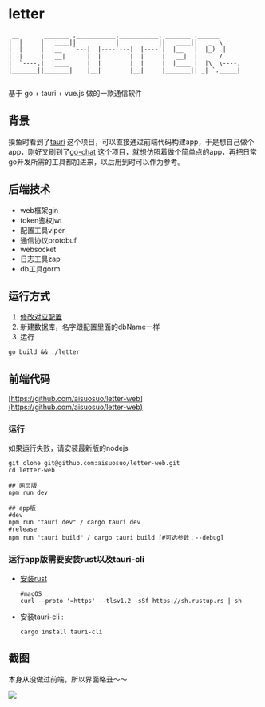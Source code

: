 # letter

```text
 __       _______ .___________.___________. _______ .______      
|  |     |   ____||           |           ||   ____||   _  \     
|  |     |  |__   `---|  |----`---|  |----`|  |__   |  |_)  |    
|  |     |   __|      |  |        |  |     |   __|  |      /     
|  `----.|  |____     |  |        |  |     |  |____ |  |\  \----.
|_______||_______|    |__|        |__|     |_______|| _| `._____|
                                                                 
```

基于 go + tauri + vue.js 做的一款通信软件

## 背景

摸鱼时看到了[tauri](https://github.com/tauri-apps/tauri)
这个项目，可以直接通过前端代码构建app，于是想自己做个app，刚好又刷到了[go-chat](https://github.com/kone-net/go-chat)
这个项目，就想仿照着做个简单点的app，再把日常go开发所需的工具都加进来，以后用到时可以作为参考。

## 后端技术

* web框架gin
* token鉴权jwt
* 配置工具viper
* 通信协议protobuf
* websocket
* 日志工具zap
* db工具gorm

## 运行方式

1. [修改对应配置](config/config.toml)
2. 新建数据库，名字跟配置里面的dbName一样
3. 运行

```shell
go build && ./letter
```

## 前端代码

[https://github.com/aisuosuo/letter-web](https://github.com/aisuosuo/letter-web)

### 运行

如果运行失败，请安装最新版的nodejs

```shell
git clone git@github.com:aisuosuo/letter-web.git
cd letter-web

## 网页版
npm run dev

## app版
#dev
npm run "tauri dev" / cargo tauri dev
#release
npm run "tauri build" / cargo tauri build [#可选参数：--debug]

```

### 运行app版需要安装rust以及tauri-cli

* [安装rust](https://www.rust-lang.org/zh-CN/tools/install)
    ```shell
  #macOS
  curl --proto '=https' --tlsv1.2 -sSf https://sh.rustup.rs | sh
  ```
* 安装tauri-cli :
    ```shell
    cargo install tauri-cli
    ```

## 截图

本身从没做过前端，所以界面略丑～～

![](assets/index.png)
